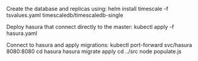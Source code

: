 Create the database and replicas using:
helm install timescale -f tsvalues.yaml timescaledb/timescaledb-single

Deploy hasura that connect directly to the master:
kubectl apply -f hasura.yaml

Connect to hasura and apply migrations:
kubectl port-forward svc/hasura 8080:8080
cd hasura
hasura migrate apply
cd ../src
node populate.js

